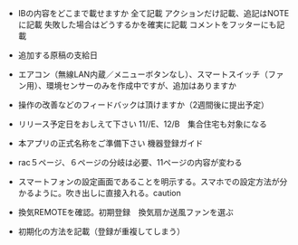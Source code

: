 * IBの内容をどこまで載せますか
全て記載
アクションだけ記載、追記はNOTEに記載
失敗した場合はどうするかを確実に記載
コメントをフッターにも記載
 
* 追加する原稿の支給日
 
* エアコン（無線LAN内蔵／メニューボタンなし）、スマートスイッチ（ファン用）、環境センサーのみを作成中ですが、追加はありますか
 
* 操作の改善などのフィードバックは頂けますか（2週間後に提出予定）
 
* リリース予定日をおしえて下さい
  11//E、12/B　集合住宅も対象になる
* 本アプリの正式名称をご準備下さい
  機器登録ガイド

* rac５ページ、６ページの分岐は必要、11ページの内容が変わる
* スマートフォンの設定画面であることを明示する。スマホでの設定方法が分かるように。吹き出しに直接入れる。caution
* 換気REMOTEを確認。初期登録　換気扇か送風ファンを選ぶ
* 初期化の方法を記載（登録が重複してしまう）
